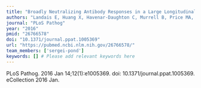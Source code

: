 ```yaml
---
title: "Broadly Neutralizing Antibody Responses in a Large Longitudinal Sub-Saharan HIV Primary Infection Cohort"
authors: "Landais E, Huang X, Havenar-Daughton C, Murrell B, Price MA, Wickramasinghe L, Ramos A, Bian CB, Simek M, Allen S, Karita E, Kilembe W, Lakhi S, Inambao M, Kamali A, Sanders EJ, Anzala O, Edward V, Bekker LG, Tang J, Gilmour J, Kosakovsky-Pond SL, Phung P, Wrin T, Crotty S, Godzik A, Poignard P."
journal: "PLoS Pathog"
year: "2016"
pmid: "26766578"
doi: "10.1371/journal.ppat.1005369"
url: "https://pubmed.ncbi.nlm.nih.gov/26766578/"
team_members: ['sergei-pond']
keywords: [] # Please add relevant keywords here
---
```

PLoS Pathog. 2016 Jan 14;12(1):e1005369. doi: 10.1371/journal.ppat.1005369. eCollection 2016 Jan.